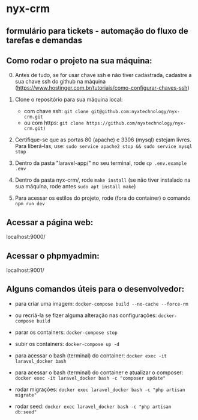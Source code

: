 # nyx-crm

## formulário para tickets - automação do fluxo de tarefas e demandas

## Como rodar o projeto na sua máquina:

0. Antes de tudo, se for usar chave ssh e não tiver cadastrada, cadastre a sua chave ssh do github na máquina (https://www.hostinger.com.br/tutoriais/como-configurar-chaves-ssh)

1. Clone o repositório para sua máquina local:
    - com chave ssh: `git clone git@github.com:nyxtechnology/nyx-crm.git`
    - ou com https: `git clone https://github.com/nyxtechnology/nyx-crm.git)`

2. Certifique-se que as portas 80 (apache) e 3306 (mysql) estejam livres. Para liberá-las, use: `sudo service apache2 stop && sudo service mysql stop`

3. Dentro da pasta "laravel-app/" no seu terminal, rode `cp .env.example .env`

4. Dentro da pasta nyx-crm/, rode `make install` (se não tiver instalado na sua máquina, rode antes `sudo apt install make`)

5. Para acessar os estilos do projeto, rode (fora do container) o comando ` npm run dev`

## Acessar a página web:
localhost:9000/

## Acessar o phpmyadmin:
localhost:9001/

## Alguns comandos úteis para o desenvolvedor:
- para criar uma imagem: 
`docker-compose build --no-cache --force-rm`

- ou recriá-la se fizer alguma alteração nas configurações: 
`docker-compose build`

- parar os containers: 
`docker-compose stop`

- subir os containers: 
`docker-compose up -d`

- para acessar o bash (terminal) do container:
`docker exec -it laravel_docker bash`

- para acessar o bash (terminal) do container e atualizar o composer:
`docker exec -it laravel_docker bash -c "composer update"` 

- rodar migrações:
`docker exec laravel_docker bash -c "php artisan migrate"`

- rodar seed:
`docker exec laravel_docker bash -c "php artisan db:seed"`